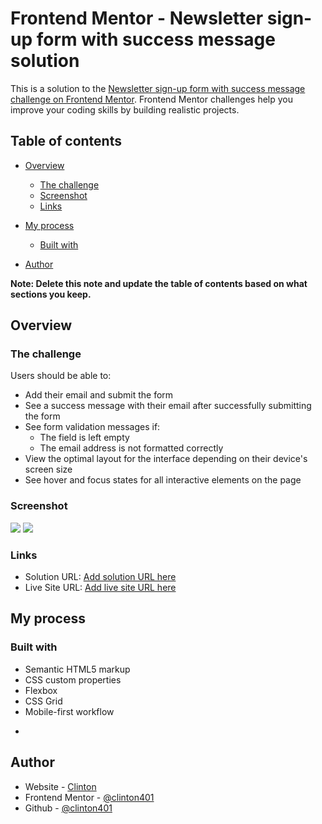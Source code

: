# Frontend Mentor - Newsletter sign-up form with success message solution

This is a solution to the [Newsletter sign-up form with success message challenge on Frontend Mentor](https://www.frontendmentor.io/challenges/newsletter-signup-form-with-success-message-3FC1AZbNrv). Frontend Mentor challenges help you improve your coding skills by building realistic projects. 

## Table of contents

- [Overview](#overview)
  - [The challenge](#the-challenge)
  - [Screenshot](#screenshot)
  - [Links](#links)
- [My process](#my-process)
  - [Built with](#built-with)

 
  
- [Author](#author)

**Note: Delete this note and update the table of contents based on what sections you keep.**

## Overview

### The challenge

Users should be able to:

- Add their email and submit the form
- See a success message with their email after successfully submitting the form
- See form validation messages if:
  - The field is left empty
  - The email address is not formatted correctly
- View the optimal layout for the interface depending on their device's screen size
- See hover and focus states for all interactive elements on the page

### Screenshot

![](../newsletter-sign-up-with-success-message-main/assets/images/screencapture-127-0-0-1-5500-index-html-2023-07-31-00_57_58.png)
![](../newsletter-sign-up-with-success-message-main/assets/images/screencapture-127-0-0-1-5500-index-html-2023-07-31-00_58_16.png)


### Links

- Solution URL: [Add solution URL here](https://your-solution-url.com)
- Live Site URL: [Add live site URL here](https://your-live-site-url.com)

## My process

### Built with

- Semantic HTML5 markup
- CSS custom properties
- Flexbox
- CSS Grid
- Mobile-first workflow


*




## Author

- Website - [Clinton](https://www.your-site.com)
- Frontend Mentor - [@clinton401](https://www.frontendmentor.io/profile/clinton401)
- Github - [@clinton401](https://github.com/clinton401)



